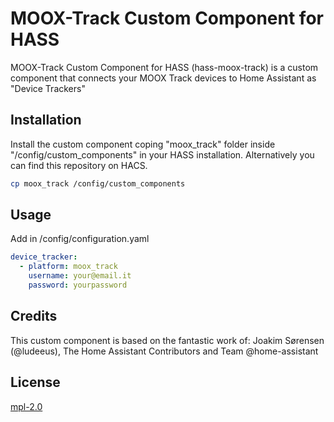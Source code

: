 # MOOX-Track Custom Component for HASS

MOOX-Track Custom Component for HASS (hass-moox-track) is a custom component that connects your MOOX Track devices to Home Assistant as "Device Trackers"

## Installation

Install the custom component coping "moox_track" folder inside "/config/custom_components" in your HASS installation. Alternatively you can find this repository on HACS.

```bash
cp moox_track /config/custom_components
```

## Usage

Add in /config/configuration.yaml
```yaml
device_tracker:
  - platform: moox_track
    username: your@email.it
    password: yourpassword
```

## Credits
This custom component is based on the fantastic work of:
Joakim Sørensen (@ludeeus), The Home Assistant Contributors and Team @home-assistant

## License
[mpl-2.0](http://www.apache.org/licenses/LICENSE-2.0)